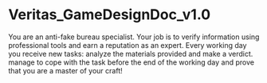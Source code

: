 # Veritas_GameDesignDoc_v1.0
You are an anti-fake bureau specialist. Your job is to verify information using professional tools and earn a reputation as an expert. Every working day you receive new tasks: analyze the materials provided and make a verdict. manage to cope with the task before the end of the working day and prove that you are a master of your craft!
